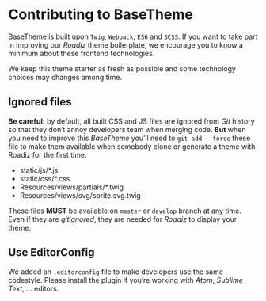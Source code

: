 # Contributing to BaseTheme

BaseTheme is built upon `Twig`, `Webpack`, `ES6` and `SCSS`. If you want to 
take part in improving our *Roadiz* theme boilerplate, we encourage you to know 
a minimum about these frontend technologies.

We keep this theme starter as fresh as possible and some technology choices 
may changes among time. 

## Ignored files

**Be careful:** by default, all built CSS and JS files are ignored from *Git*
history so that they don’t annoy developers team when merging code. **But** when you 
need to improve this *BaseTheme* you’ll need to `git add --force` these file to make
them available when somebody clone or generate a theme with Roadiz for the first
time.

- static/js/*.js
- static/css/*.css
- Resources/views/partials/*.twig
- Resources/views/svg/sprite.svg.twig

These files **MUST** be available on `master` or `develop` branch at any time.
Even if they are *gitignored*, they are needed for *Roadiz* to display your theme.

## Use EditorConfig 

We added an `.editorconfig` file to make developers use the same codestyle. Please
install the plugin if you’re working with *Atom*, *Sublime Text*, … editors.
